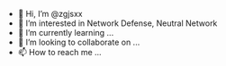 - 👋 Hi, I’m @zgjsxx
- 👀 I’m interested in Network Defense, Neutral Network
- 🌱 I’m currently learning ...
- 💞️ I’m looking to collaborate on ...
- 📫 How to reach me ...

<!---
zgjsxx/zgjsxx is a ✨ special ✨ repository because its `README.md` (this file) appears on your GitHub profile.
You can click the Preview link to take a look at your changes.
--->
